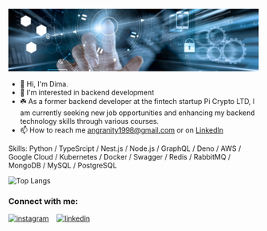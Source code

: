 <p align="center">
  <img src="https://github.com/DmitryInke/DmitryInke/blob/main/bg.jpg">
</p>

- 👋 Hi, I'm Dima.
- 👀 I'm interested in backend development
- ☘️ As a former backend developer at the fintech startup Pi Crypto LTD, I am currently seeking new job opportunities and enhancing my backend technology skills through various courses.
- 📫 How to reach me angranity1998@gmail.com or on [LinkedIn](https://www.linkedin.com/in/dmitry-inke)

Skills: Python / TypeSrcipt / Nest.js / Node.js / GraphQL / Deno / AWS / Google Cloud / Kubernetes / Docker / Swagger / Redis / RabbitMQ / MongoDB / MySQL / PostgreSQL

![Top Langs](https://github-readme-stats.vercel.app/api/top-langs/?username=DmitryInke&layout=compact)  

<h3 align="left">Connect with me:</h3>

[<img src='https://raw.githubusercontent.com/rahuldkjain/github-profile-readme-generator/master/src/images/icons/Social/instagram.svg' alt='instagram' height='40'>](https://www.instagram.com/dmitryinke)&nbsp;&nbsp;&nbsp;
[<img src='https://img.icons8.com/external-justicon-flat-justicon/344/external-linkedin-social-media-justicon-flat-justicon.png' alt='linkedin' height='40'>](https://www.linkedin.com/in/dmitry-inke)
